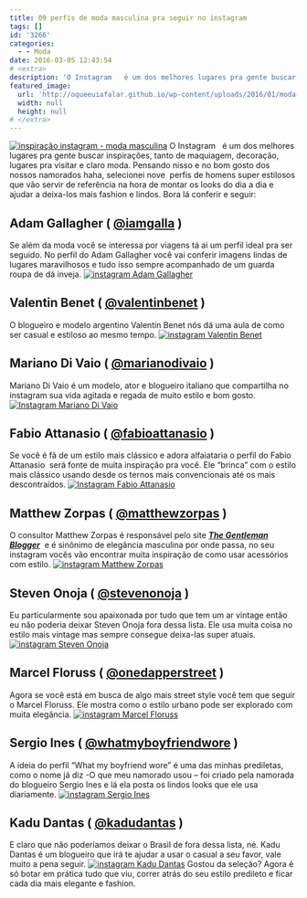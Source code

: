 ```yaml
---
title: 09 perfis de moda masculina pra seguir no instagram
tags: []
id: '3266'
categories:
  - - Moda
date: 2016-03-05 12:43:54
# <extra>
description: 'O Instagram   é um dos melhores lugares pra gente buscar inspirações, tanto de maquiagem, decoração, lugares pra visitar e claro moda. Pensando nisso e no bom gosto dos nossos namorados haha, selecionei nove  perfis de homens super estilosos que vão servir de referência na hora de montar os looks do dia a dia e ajudar a deixa-los mais fashion e lindos. Bora lá conferir e seguir: Adam Gallagher ( @iamgalla ) Se além da moda você se interessa por viagens tá ai um perfil ideal pra ser seguido. No perfil do Adam Gallagher você vai conferir imagens lindas de lugares maravilhosos e tudo isso sempre acompanhado de um guarda roupa de dá inveja. Valentin Benet ( @valentinbenet ) O blogueiro e modelo argentino Valentin Benet nós dá uma aula de como ser casual e estiloso ao mesmo tempo. Mariano &hellip;'
featured_image: 
  url: 'http://oqueeuiafalar.github.io/wp-content/uploads/2016/01/moda-masculina-instagram.jpg'
  width: null
  height: null
# </extra>
---
```


[![inspiração instagram - moda masculina](/wp-content/uploads/2016/01/moda-masculina-instagram.jpg)](/wp-content/uploads/2016/01/moda-masculina-instagram.jpg) O Instagram   é um dos melhores lugares pra gente buscar inspirações, tanto de maquiagem, decoração, lugares pra visitar e claro moda. Pensando nisso e no bom gosto dos nossos namorados haha, selecionei nove  perfis de homens super estilosos que vão servir de referência na hora de montar os looks do dia a dia e ajudar a deixa-los mais fashion e lindos. Bora lá conferir e seguir:

## Adam Gallagher ( **[@iamgalla](https://www.instagram.com/iamgalla/)** )

Se além da moda você se interessa por viagens tá ai um perfil ideal pra ser seguido. No perfil do Adam Gallagher você vai conferir imagens lindas de lugares maravilhosos e tudo isso sempre acompanhado de um guarda roupa de dá inveja. [![instagram Adam Gallagher](/wp-content/uploads/2016/01/Adam-Gallagher-@iamgalla-.jpg)](/wp-content/uploads/2016/01/Adam-Gallagher-@iamgalla-.jpg)

## **Valentin Benet ( [@valentinbenet](https://www.instagram.com/valentinbenet/) )**

O blogueiro e modelo argentino Valentin Benet nós dá uma aula de como ser casual e estiloso ao mesmo tempo. [![instagram Valentin Benet](/wp-content/uploads/2016/01/Valentin-Benet-@valentinbenet-.jpg)](/wp-content/uploads/2016/01/Valentin-Benet-@valentinbenet-.jpg)

## **Mariano Di Vaio ( [@marianodivaio](https://www.instagram.com/marianodivaio/) )**

Mariano Di Vaio é um modelo, ator e blogueiro italiano que compartilha no instagram sua vida agitada e regada de muito estilo e bom gosto. [![Instagram Mariano Di Vaio](/wp-content/uploads/2016/01/Mariano-Di-Vaio.jpg)](/wp-content/uploads/2016/01/Mariano-Di-Vaio.jpg)

## **Fabio Attanasio ( [@fabioattanasio](https://www.instagram.com/fabioattanasio/) )**

Se você é fã de um estilo mais clássico e adora alfaiataria o perfil do Fabio Attanasio  será fonte de muita inspiração pra você. Ele “brinca” com o estilo mais clássico usando desde os ternos mais convencionais até os mais descontraídos. [![Instagram Fabio Attanasio](/wp-content/uploads/2016/01/Fabio-Attanasio.jpg)](/wp-content/uploads/2016/01/Fabio-Attanasio.jpg)

## **Matthew Zorpas ( [@matthewzorpas](https://www.instagram.com/matthewzorpas/) )**

O consultor Matthew Zorpas é responsável pelo site **_[The Gentleman](http://www.thegentlemanblogger.com/) [Blogger](http://www.thegentlemanblogger.com/)_**  e é sinônimo de elegância masculina por onde passa, no seu instagram vocês vão encontrar muita inspiração de como usar acessórios com estilo. [![instagram Matthew Zorpas](/wp-content/uploads/2016/01/Matthew-Zorpas.jpg)](/wp-content/uploads/2016/01/Matthew-Zorpas.jpg)

## **Steven Onoja ( [@stevenonoja](https://www.instagram.com/stevenonoja/) )**

Eu particularmente sou apaixonada por tudo que tem um ar vintage então eu não poderia deixar Steven Onoja fora dessa lista. Ele usa muita coisa no estilo mais vintage mas sempre consegue deixa-las super atuais. [![instagram Steven Onoja](/wp-content/uploads/2016/01/Steven-Onoja.jpg)](/wp-content/uploads/2016/01/Steven-Onoja.jpg)

## **Marcel Floruss ( [@onedapperstreet](https://www.instagram.com/onedapperstreet/) )**

Agora se você está em busca de algo mais street style você tem que seguir o Marcel Floruss. Ele mostra como o estilo urbano pode ser explorado com muita elegância. [![instagram Marcel Floruss](/wp-content/uploads/2016/01/Marcel-Floruss-.jpg)](/wp-content/uploads/2016/01/Marcel-Floruss-.jpg)

## **Sergio Ines ( [@whatmyboyfriendwore](https://www.instagram.com/whatmyboyfriendwore/) )**

A ideia do perfil “What my boyfriend wore” é uma das minhas prediletas, como o nome já diz -O que meu namorado usou – foi criado pela namorada do blogueiro Sergio Ines e lá ela posta os lindos looks que ele usa diariamente. [![instagram Sergio Ines](/wp-content/uploads/2016/01/Sergio-Ines-.jpg)](/wp-content/uploads/2016/01/Sergio-Ines-.jpg)

## **Kadu Dantas ( [@kadudantas](https://www.instagram.com/kadudantas/) )**

E claro que não poderíamos deixar o Brasil de fora dessa lista, né. Kadu Dantas é um blogueiro que irá te ajudar a usar o casual a seu favor, vale muito a pena seguir. [![instagram Kadu Dantas](/wp-content/uploads/2016/01/kadu-dantas.jpg)](/wp-content/uploads/2016/01/kadu-dantas.jpg) Gostou da seleção? Agora é só botar em prática tudo que viu, correr atrás do seu estilo predileto e ficar cada dia mais elegante e fashion.
